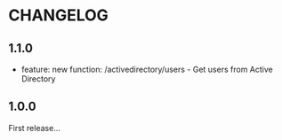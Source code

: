 CHANGELOG
=========

## 1.1.0

* feature: new function: /activedirectory/users - Get users from Active Directory

## 1.0.0

First release...